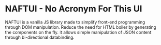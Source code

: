 # NAFTUI - No Acronym For This UI
NAFTUI is a vanilla JS library made to simplify front-end programming through DOM manipulation. Reduce the need for HTML boiler by generating the components on the fly. It allows simple manipulation of JSON content through bi-directional databinding.
